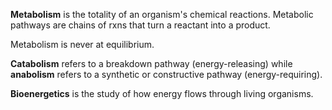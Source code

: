 **Metabolism** is the totality of an organism's chemical reactions. Metabolic pathways are chains of rxns that turn a reactant into a product.

Metabolism is never at equilibrium.

**Catabolism** refers to a breakdown pathway (energy-releasing) while **anabolism** refers to a synthetic or constructive pathway (energy-requiring).

**Bioenergetics** is the study of how energy flows through living organisms.